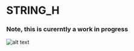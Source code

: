 # STRING_H

### Note, this is curerntly a work in progress

![alt text](https://github.com/dark-r00t/STRING/blob/master/documentation/test_output.png?raw=true) 
